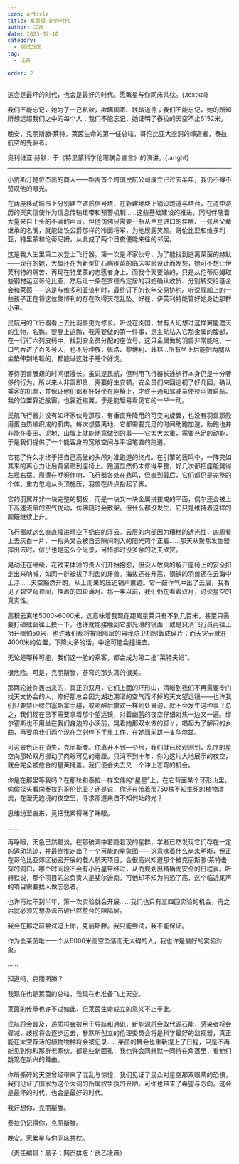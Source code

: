 ```yaml
---
icon: article
title: 塞雷娅 新的时代
author: 江齐
date: 2023-07-10
category:
  - 测试分区
tag:
  - 江齐

order: 2
---
```


这会是最坏的时代，也会是最好的时代。愿繁星与你同床共枕。{.textkai}

<!-- more -->

我们不能忘记，她为了一己私欲，欺瞒国家、践踏道德；我们不能忘记，她的所知所想远超我们之中的每个人；我们不能忘记，她证明了泰拉的天空不止6152米。

晚安，克丽斯滕·莱特，莱茵生命的第一任总辖，哥伦比亚大空洞的缔造者，泰拉航空的先驱者。

奥利维亚·赫默，于《特里蒙科学伦理联合宣言》的演讲。{.aright}

---

小贾斯汀是位杰出的商人——距离首个跨国民航公司成立已过去半年，我仍不得不赞叹他的眼光。

在两座移动城市上分别建立递质信号塔，在新建地块上铺设跑道与塔台，在道中游历的天灾信使作为信息传输纽带和预警机制……这些基础建设的推进，同时伴随着大量来自上头的不满的声音。但他仿佛只需要一瓶从兰登进口的佳酿、一张从父辈继承的名嘴，就能让铁公爵那样的冷面将军，为他展露笑颜。哥伦比亚和维多利亚，特里蒙和伦蒂尼姆，从此成了两个日夜便能来往的邻居。

这是我人生里第二次登上飞行器。第一次是坏家伙号，为了能找到逃离莱茵的赫默——现在的她，大概还在为新型矿石病疫苗的临床实验设计而发愁，她可不想让伊芙利特的痛苦，再现在特里蒙的志愿者身上。而我今天要做的，只是从伦蒂尼姆取些钢材运回哥伦比亚，然后让一条在罗德岛定居的羽蛇确认收货、分别转交给基金会和莱茵——这是与维多利亚谈判时，最终订下的长年交易协约。听说舰船上的一些孩子正在将这位黎博利的存在吹得天花乱坠。好在，伊芙利特能管好她身边那群小弟。

民航用的飞行器看上去比羽兽更为修长。听说在炎国，曾有人幻想过这样翼能遮天的生物，名鹏。要登上这鹏，我需要做的第一件事，是主动钻入它那金属的腹部，在一行行六列皮椅中，找到安全员分配的座位号。这只金属做的羽兽非常能吃，一口气吞进了百多号人，也不分种族，佩洛、黎博利、菲林…所有坐上后能把两腿从坐垫伸到地毯的，都能进这肚子睡个好觉。

等待羽兽展翅的时间很漫长。虽说是民航，但利用飞行器长途旅行本身仍是十分奢侈的行为，所以来人非富即贵，需要好生安顿。安全员们来回巡视了好几回，确认乘客的机票，并保证他们都有好好坐在座椅上，才终于通知驾驶员使役羽兽启航。我的位置靠近舷窗，也靠近襟翼，于是能轻易看见它的一举一动。

民航飞行器并没有如坏家伙号那般，有垂直升降用的可变向旋翼，也没有羽兽那般用蛋白质编织成的肌肉。每次想要离地，它都需要充足的时间助跑加速。助跑也并非能在麦田、泥地、山坡上就能随意做到的事——它太大太重，需要充足的动能，于是我们提供了一个能容身的宽敞空间与平坦笔直的跑道。

它花了许久才终于把自己高傲的头颅对准跑道的终点。在引擎的轰鸣中，一阵突如其来的离心力让后背紧贴到座椅上。跑道显然仍未修得平整，好几次都把座舱晃得左摇右摆。周遭在咿呀作响，飞行器各处在悲鸣，但直到最后，它们都仍是完整的个体。重力忽地从头顶施压，羽兽在终点抬起了脚。

它的羽翼并非一块完整的钢板，而是一块又一块金属拼接成的平面，偶尔还会被上下高速流窜的空气扰动，仿佛随时会散架。但什么都没发生，它只是维持着这样的颠簸继续上升。

飞行器就这么直直撞进晴空下奶白的浮云。云层的内部因为糟糕的透光性，四周看上去灰白一片，一抬头又会被自云隙间刺入的阳光照个正着……那天从聚焦发生器摔出去时，似乎也是这么个光景，可惜那时没多余的功夫欣赏。

晃动还在继续，花钱来体验的贵人们开始抱怨，但没人敢真的解开座椅上的安全扣走出来呐喊，如同一群被拔了利齿的牙兽。海拔还在升高，钢铁的羽兽还在云海中上浮……天空豁然开朗，从上而来的压迫销声匿迹。它一鼓作气冲出了云层，我看见了碧空穹顶间，挂着的四轮满月。那一年以前，我们仍在看着双月，讨论星空的真实性。

高积云离地5000~6000米，这意味着我现在距离星荚只有不到几百米，甚至只需要打破舷窗往上摸一下，也许就能接触到它那光滑的镜面；或是只消飞行员再往上抬升哪怕50米，也许我们都将被阻隔层的自我防卫机制轰成碎片；而天灾云就在4000米的位置，下降太多的话，中途可能会撞进去。

无论是哪种可能，我们这一舱的乘客，都会成为第二批“莱特夫妇”。

很危险。可是，克丽斯滕，苍穹的那头真的很美。

那两轮被你轰出来的，真正的双月，它们上面的环形山，清晰到我们不再需要专门找天文协会的人，修好那总会因为湖边潮湿的空气而坏掉的天文望远镜——也许我们只要禁止缪尔塞斯拿手碰，或喝醉后撒欢一样到处冒泡，就不会发生这种事？总之，我们现在已不需要拿着那个望远镜，对着幽蓝的夜空仔细对焦一边又一遍。缪尔塞斯也不用坐在我们身边的小溪前，晃着她那双水做的脚丫，唱起为了解闷的乡曲，再要求我们两个现在立刻停下手里工作，在她面前跳一支华尔兹。

可这景色正在消失，克丽斯滕。你离开不到一个月，我们就已经观测到，乱序的星空向那轮双月挪动了肉眼可见的毫厘。只消不到十年，你为这片大地展示的夜空，就会完全被愈合的星荚掩盖。我们便会失去又一个冲上苍穹的机会。

你是在那里等我吗？在那轮和泰拉一样宏伟的“星星”上，在它背面某个环形山里，偷偷探头看向泰拉的哥伦比亚？还是说，你还在带着那750株不知生死的植物漂流，在漫无边境的夜空里，寻求那道来自不知何处的光？

思绪纷至沓来，竟把我累得眯了眯眼。

……

再睁眼，天色已然黯淡。在那破洞中若隐若现的星群，学者已然发现它们存在一定的运动轨迹，并最终推定出了一个可能的星象图——这意味着什么尚未明晰，但正在哥伦比亚郊区秘密开展的载人航天项目，会很高兴知道那个被克丽斯滕·莱特击穿的洞口，哪个时间段不会有小行星带经过，从而规划出精确而安全的日程表。听赫默说，那个项目的总负责人是斐尔迪南，可他却不知为何恐了高，这个临近尾声的项目需要找人做志愿者。

也许再过不到半年，第一次实验就会开展……我们也只有三四回实验的机会，再之后就必须先想办法击破已然愈合的阻隔层。

我会在那之前尝试追上你，克丽斯滕。我只能尝试，我不能保证。

作为全莱茵唯一一个从6000米高空坠落而无大碍的人，我也许是最好的实验对象。

……

知道吗，克丽斯滕？

我现在也是莱茵的总辖，我现在也准备飞上天空。

莱茵的传承也许不过如此，但莱茵生命成立的意义不止于此。

民航将会普及，递质将会被用于导航和通讯，新能源将会取代源石能，感染者将会骤减，歧视将会逐步远去，赫默所创立的伦理委员会将是科学最好的监视器，真正能在太空存活的植物物种将会被记录……莱茵的舞会也重新提上了日程，只是不再能见到你和那群老家伙，都是些新面孔，我也许会同赫默一同待在角落里，看他们跳现在新兴的舞曲。

你所撕碎的天空曾经带来了混乱与惊惶，我们见证了民众对星空那双眼睛的恐惧，我们见证了国家为这个大洞的所属权争执的丑陋。可你也带来了希望与方向。这会是最坏的时代，也会是最好的时代。

我好想你，克丽斯滕。

泰拉仍记得你，克丽斯滕。

晚安。愿繁星与你同床共枕。<eod />

（责任编辑：黑子；网页排版：武乙凌薇）

<Ads />